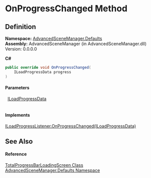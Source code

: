 # OnProgressChanged Method




## Definition
**Namespace:** <a href="N_AdvancedSceneManager_Defaults">AdvancedSceneManager.Defaults</a>  
**Assembly:** AdvancedSceneManager (in AdvancedSceneManager.dll) Version: 0.0.0.0

**C#**
``` C#
public override void OnProgressChanged(
	ILoadProgressData progress
)
```



#### Parameters
<dl><dt>  <a href="T_AdvancedSceneManager_Loading_ILoadProgressData">ILoadProgressData</a></dt><dd> </dd></dl>

#### Implements
<a href="M_AdvancedSceneManager_Loading_ILoadProgressListener_OnProgressChanged">ILoadProgressListener.OnProgressChanged(ILoadProgressData)</a>  


## See Also


#### Reference
<a href="T_AdvancedSceneManager_Defaults_TotalProgressBarLoadingScreen">TotalProgressBarLoadingScreen Class</a>  
<a href="N_AdvancedSceneManager_Defaults">AdvancedSceneManager.Defaults Namespace</a>  
